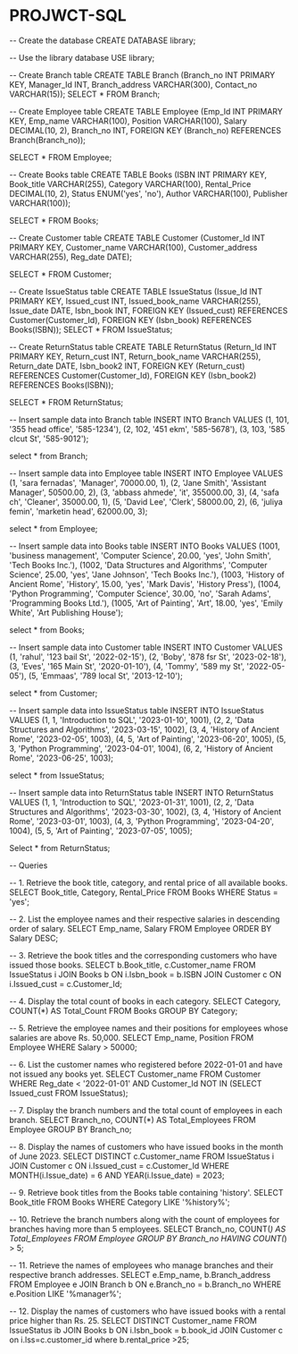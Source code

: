 # PROJWCT-SQL
-- Create the database
CREATE DATABASE library;

-- Use the library database
USE library;

-- Create Branch table
CREATE TABLE Branch (Branch_no INT PRIMARY KEY,
    Manager_Id INT,
    Branch_address VARCHAR(300),
    Contact_no VARCHAR(15));
    SELECT * FROM Branch;
    
    
-- Create Employee table
CREATE TABLE Employee (Emp_Id INT PRIMARY KEY,
    Emp_name VARCHAR(100),
    Position VARCHAR(100),
    Salary DECIMAL(10, 2),
    Branch_no INT,
    FOREIGN KEY (Branch_no) REFERENCES Branch(Branch_no));

SELECT * FROM Employee;


-- Create Books table
CREATE TABLE Books (ISBN INT PRIMARY KEY,
    Book_title VARCHAR(255),
    Category VARCHAR(100),
    Rental_Price DECIMAL(10, 2),
    Status ENUM('yes', 'no'),
    Author VARCHAR(100),
    Publisher VARCHAR(100));

SELECT * FROM Books;


-- Create Customer table
CREATE TABLE Customer (Customer_Id INT PRIMARY KEY,
    Customer_name VARCHAR(100),
    Customer_address VARCHAR(255),
    Reg_date DATE);

SELECT * FROM Customer;



-- Create IssueStatus table
CREATE TABLE IssueStatus (Issue_Id INT PRIMARY KEY,
    Issued_cust INT,
    Issued_book_name VARCHAR(255),
    Issue_date DATE,
    Isbn_book INT,
    FOREIGN KEY (Issued_cust) REFERENCES Customer(Customer_Id),
    FOREIGN KEY (Isbn_book) REFERENCES Books(ISBN));
SELECT * FROM IssueStatus;

-- Create ReturnStatus table
CREATE TABLE ReturnStatus (Return_Id INT PRIMARY KEY,
    Return_cust INT,
    Return_book_name VARCHAR(255),
    Return_date DATE,
    Isbn_book2 INT,
    FOREIGN KEY (Return_cust) REFERENCES Customer(Customer_Id),
    FOREIGN KEY (Isbn_book2) REFERENCES Books(ISBN));

SELECT * FROM ReturnStatus;


-- Insert sample data into Branch table
INSERT INTO Branch VALUES
(1, 101, '355 head office', '585-1234'),
(2, 102, '451 ekm', '585-5678'),
(3, 103, '585 clcut St', '585-9012');

select * from Branch;

-- Insert sample data into Employee table
INSERT INTO Employee VALUES
(1, 'sara fernadas', 'Manager', 70000.00, 1),
(2, 'Jane Smith', 'Assistant Manager', 50500.00, 2),
(3, 'abbass ahmede', 'it', 355000.00, 3),
(4, 'safa ch', 'Cleaner', 35000.00, 1),
(5, 'David Lee', 'Clerk', 58000.00, 2),
(6, 'juliya femin', 'marketin head', 62000.00, 3);

select * from Employee;


-- Insert sample data into Books table
INSERT INTO Books VALUES
(1001, 'business management', 'Computer Science', 20.00, 'yes', 'John Smith', 'Tech Books Inc.'),
(1002, 'Data Structures and Algorithms', 'Computer Science', 25.00, 'yes', 'Jane Johnson', 'Tech Books Inc.'),
(1003, 'History of Ancient Rome', 'History', 15.00, 'yes', 'Mark Davis', 'History Press'),
(1004, 'Python Programming', 'Computer Science', 30.00, 'no', 'Sarah Adams', 'Programming Books Ltd.'),
(1005, 'Art of Painting', 'Art', 18.00, 'yes', 'Emily White', 'Art Publishing House');

select * from Books;


-- Insert sample data into Customer table
INSERT INTO Customer VALUES
(1, 'rahul', '123 bail St', '2022-02-15'),
(2, 'Boby', '878 fsr St', '2023-02-18'),
(3, 'Eves', '165 Main St', '2020-01-10'),
(4, 'Tommy', '589 my St', '2022-05-05'),
(5, 'Emmaas', '789 local St', '2013-12-10');

select * from Customer;


-- Insert sample data into IssueStatus table
INSERT INTO IssueStatus VALUES
(1, 1, 'Introduction to SQL', '2023-01-10', 1001),
(2, 2, 'Data Structures and Algorithms', '2023-03-15', 1002),
(3, 4, 'History of Ancient Rome', '2023-02-05', 1003),
(4, 5, 'Art of Painting', '2023-06-20', 1005),
(5, 3, 'Python Programming', '2023-04-01', 1004),
(6, 2, 'History of Ancient Rome', '2023-06-25', 1003);

select * from IssueStatus;

-- Insert sample data into ReturnStatus table
INSERT INTO ReturnStatus VALUES
(1, 1, 'Introduction to SQL', '2023-01-31', 1001),
(2, 2, 'Data Structures and Algorithms', '2023-03-30', 1002),
(3, 4, 'History of Ancient Rome', '2023-03-01', 1003),
(4, 3, 'Python Programming', '2023-04-20', 1004),
(5, 5, 'Art of Painting', '2023-07-05', 1005);

Select * from ReturnStatus;


-- Queries

-- 1. Retrieve the book title, category, and rental price of all available books.
SELECT Book_title, Category, Rental_Price FROM Books WHERE Status = 'yes';


-- 2. List the employee names and their respective salaries in descending order of salary.
SELECT Emp_name, Salary FROM Employee ORDER BY Salary DESC;


-- 3. Retrieve the book titles and the corresponding customers who have issued those books.
SELECT b.Book_title, c.Customer_name FROM IssueStatus i JOIN Books b ON i.Isbn_book = b.ISBN JOIN Customer c ON i.Issued_cust = c.Customer_Id;


-- 4. Display the total count of books in each category.
SELECT Category, COUNT(*) AS Total_Count FROM Books GROUP BY Category;


-- 5. Retrieve the employee names and their positions for employees whose salaries are above Rs. 50,000.
SELECT Emp_name, Position FROM Employee WHERE Salary > 50000;


-- 6. List the customer names who registered before 2022-01-01 and have not issued any books yet.
SELECT Customer_name FROM Customer WHERE Reg_date < '2022-01-01' AND Customer_Id NOT IN (SELECT Issued_cust FROM IssueStatus);



-- 7. Display the branch numbers and the total count of employees in each branch.
SELECT Branch_no, COUNT(*) AS Total_Employees FROM Employee GROUP BY Branch_no;


-- 8. Display the names of customers who have issued books in the month of June 2023.
SELECT DISTINCT c.Customer_name FROM IssueStatus i JOIN Customer c ON i.Issued_cust = c.Customer_Id WHERE MONTH(i.Issue_date) = 6 AND YEAR(i.Issue_date) = 2023;


-- 9. Retrieve book titles from the Books table containing 'history'.
SELECT Book_title FROM Books WHERE Category LIKE '%history%';


-- 10. Retrieve the branch numbers along with the count of employees for branches having more than 5 employees.
SELECT Branch_no, COUNT(*) AS Total_Employees FROM Employee GROUP BY Branch_no HAVING COUNT(*) > 5;


-- 11. Retrieve the names of employees who manage branches and their respective branch addresses.
SELECT e.Emp_name, b.Branch_address FROM Employee e JOIN Branch b ON e.Branch_no = b.Branch_no WHERE e.Position LIKE '%manager%';


-- 12. Display the names of customers who have issued books with a rental price higher than Rs. 25.
SELECT DISTINCT Customer_name FROM IssueStatus ib JOIN Books b ON i.Isbn_book = b.book_id JOIN Customer c on i.lss=c.customer_id where b.rental_price >25;
